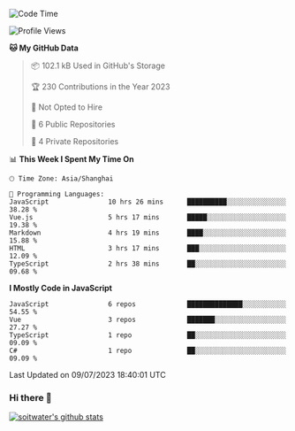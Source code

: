 <!--START_SECTION:waka-->
![Code Time](http://img.shields.io/badge/Code%20Time-2%2C225%20hrs%2047%20mins-blue)

![Profile Views](http://img.shields.io/badge/Profile%20Views-9-blue)

**🐱 My GitHub Data** 

> 📦 102.1 kB Used in GitHub's Storage 
 > 
> 🏆 230 Contributions in the Year 2023
 > 
> 🚫 Not Opted to Hire
 > 
> 📜 6 Public Repositories 
 > 
> 🔑 4 Private Repositories 
 > 
📊 **This Week I Spent My Time On** 

```text
🕑︎ Time Zone: Asia/Shanghai

💬 Programming Languages: 
JavaScript               10 hrs 26 mins      ██████████░░░░░░░░░░░░░░░   38.28 % 
Vue.js                   5 hrs 17 mins       █████░░░░░░░░░░░░░░░░░░░░   19.38 % 
Markdown                 4 hrs 19 mins       ████░░░░░░░░░░░░░░░░░░░░░   15.88 % 
HTML                     3 hrs 17 mins       ███░░░░░░░░░░░░░░░░░░░░░░   12.09 % 
TypeScript               2 hrs 38 mins       ██░░░░░░░░░░░░░░░░░░░░░░░   09.68 % 
```

**I Mostly Code in JavaScript** 

```text
JavaScript               6 repos             ██████████████░░░░░░░░░░░   54.55 % 
Vue                      3 repos             ███████░░░░░░░░░░░░░░░░░░   27.27 % 
TypeScript               1 repo              ██░░░░░░░░░░░░░░░░░░░░░░░   09.09 % 
C#                       1 repo              ██░░░░░░░░░░░░░░░░░░░░░░░   09.09 % 
```




 Last Updated on 09/07/2023 18:40:01 UTC
<!--END_SECTION:waka-->

### Hi there 👋
[![soitwater's github stats](https://github-readme-stats.vercel.app/api?username=soitwater)](https://github.com/soitwater/github-readme-stats)
